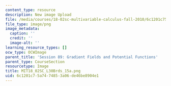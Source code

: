 ```yaml
---
content_type: resource
description: New image Upload
file: /media/courses/18-02sc-multivariable-calculus-fall-2010/6c1201c75a7474853a06de46be8904e1_MIT18_02SC_L30Brds_15a.png
file_type: image/png
image_metadata:
  caption: ''
  credit: ''
  image-alt: ''
learning_resource_types: []
ocw_type: OCWImage
parent_title: 'Session 89: Gradient Fields and Potential Functions'
parent_type: CourseSection
resourcetype: Image
title: MIT18_02SC_L30Brds_15a.png
uid: 6c1201c7-5a74-7485-3a06-de46be8904e1
---
```

